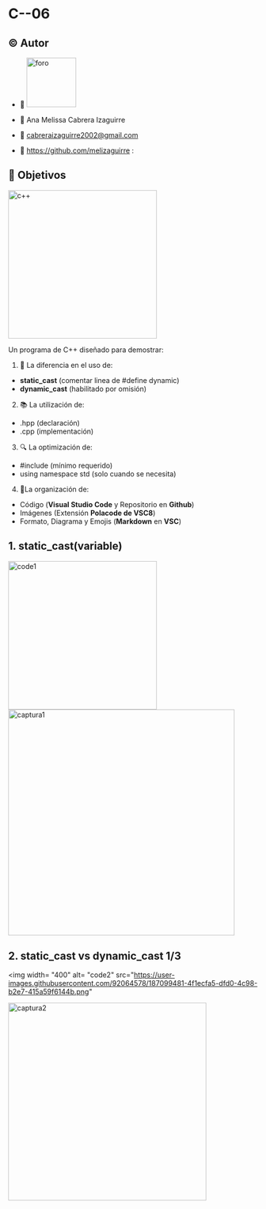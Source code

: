 # C--06

## ©️ Autor

-	📸 <img width="100" alt="foro" src="https://user-images.githubusercontent.com/92064578/187088393-fc86dcc7-7b1c-48c5-b097-95e4c6f22ba4.png">
  
-	👩 Ana Melissa Cabrera Izaguirre

-	📧 cabreraizaguirre2002@gmail.com

-	🔗 https://github.com/melizaguirre
:
## 🎯 Objetivos

<img width = "300" alt="c++" src="https://user-images.githubusercontent.com/92064578/187088639-dc2af225-6dc1-43d1-bd45-54d0569dd7fa.png">

Un programa de C++ diseñado para demostrar:

1. 🔩 La diferencia en el uso de:
-  **static_cast** (comentar linea de #define dynamic)
-  **dynamic_cast** (habilitado por omisión)

2. 📚 La utilización de:
  - .hpp (declaración)
  - .cpp (implementación)

3. 🔍 La optimización de:
  - #include (mínimo requerido)
  - using namespace std (solo cuando se necesita)

4. 📂La organización de:
  - Código (**Visual Studio Code** y Repositorio en **Github**)
  - Imágenes (Extensión **Polacode de VSC8**)
  - Formato, Diagrama y Emojis (**Markdown** en **VSC**)

## 1. static_cast<type>(variable)
  
  <img width="300" alt="code1" src="https://user-images.githubusercontent.com/92064578/187099062-a982ddee-9b99-41ec-8bb5-98b220ca32e5.png">

  <img width="457" alt="captura1" src="https://user-images.githubusercontent.com/92064578/187099005-b9ae4713-4049-453f-a88d-7384be8f5a77.png">
  
## 2. static_cast vs dynamic_cast 1/3
  
  <img width= "400" alt= "code2" src="https://user-images.githubusercontent.com/92064578/187099481-4f1ecfa5-dfd0-4c98-b2e7-415a59f6144b.png"
       
  
  <img width= "400" alt= "captura2" src="https://user-images.githubusercontent.com/92064578/187099509-3633f51a-a896-45aa-a7d8-deb377f49499.png">





